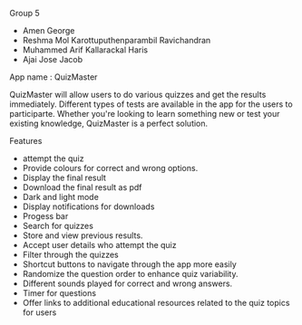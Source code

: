 Group 5

* Amen George
* Reshma Mol Karottuputhenparambil Ravichandran
* Muhammed Arif Kallarackal Haris
* Ajai Jose Jacob

App name : QuizMaster

QuizMaster will allow users to do various quizzes and get the results immediately. Different types of tests are available in the app for the users to participarte. Whether you're looking to learn something new or test your existing knowledge, QuizMaster is a perfect solution.

Features

* attempt the quiz
* Provide colours for correct and wrong options.
* Display the final result
* Download the final result as pdf
* Dark and light mode
* Display notifications for downloads
* Progess bar
* Search for quizzes
* Store and view previous results.
* Accept user details who attempt the quiz
* Filter through the quizzes
* Shortcut buttons to navigate through the app more easily
* Randomize the question order to enhance quiz variability.
* Different sounds played for correct and wrong answers.
* Timer for questions
* Offer links to additional educational resources related to the quiz topics for users